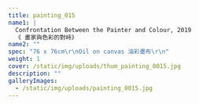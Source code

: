 ```yaml
---
title: painting_015
name1: |
  Confrontation Between the Painter and Colour, 2019
  《 畫家與色彩的對峙》
name2: ""
spec: "76 x 76cm\r\nOil on canvas 油彩畫布\r\n"
weight: 1
cover: /static/img/uploads/thum_painting_0015.jpg
description: ""
galleryImages:
  - /static/img/uploads/painting_0015.jpg
---
```

